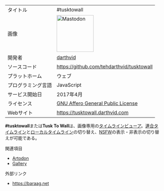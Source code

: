 <div class="mw-parser-output">

|                    |                                                                                                                                                                                                                                                                                                                                       |
|--------------------|---------------------------------------------------------------------------------------------------------------------------------------------------------------------------------------------------------------------------------------------------------------------------------------------------------------------------------------|
| タイトル           | \#tusktowall                                                                                                                                                                                                                                                                                                                          |
| 画像               | <a href="/%E3%83%95%E3%82%A1%E3%82%A4%E3%83%AB:Mastodon_logo.png" class="image" title="Mastodon"><img src="/images/thumb/0/00/Mastodon_logo.png/120px-Mastodon_logo.png" srcset="/images/thumb/0/00/Mastodon_logo.png/180px-Mastodon_logo.png 1.5x, /images/0/00/Mastodon_logo.png 2x" width="120" height="120" alt="Mastodon" /></a> |
| 開発者             | <a href="http://darthvid.com" class="external text" rel="nofollow">darthvid</a>                                                                                                                                                                                                                                                       |
| ソースコード       | <a href="https://github.com/tehdarthvid/tusktowall" class="external free" rel="nofollow">https://github.com/tehdarthvid/tusktowall</a>                                                                                                                                                                                                |
| プラットホーム     | ウェブ                                                                                                                                                                                                                                                                                                                                |
| プログラミング言語 | JavaScript                                                                                                                                                                                                                                                                                                                            |
| サービス開始日     | 2017年4月                                                                                                                                                                                                                                                                                                                             |
| ライセンス         | [GNU Affero General Public License](/GNU_Affero_General_Public_License "GNU Affero General Public License")                                                                                                                                                                                                                           |
| Webサイト          | <a href="https://tusktowall.darthvid.com" class="external free" rel="nofollow">https://tusktowall.darthvid.com</a>                                                                                                                                                                                                                    |

  
**\#tusktowall**または**Tusk To Wall**は、画像専用の[タイムラインビューア](/%E3%82%BF%E3%82%A4%E3%83%A0%E3%83%A9%E3%82%A4%E3%83%B3%E3%83%93%E3%83%A5%E3%83%BC%E3%82%A2 "タイムラインビューア")。[連合タイムライン](/%E9%80%A3%E5%90%88%E3%82%BF%E3%82%A4%E3%83%A0%E3%83%A9%E3%82%A4%E3%83%B3 "連合タイムライン")と[ローカルタイムライン](/%E3%83%AD%E3%83%BC%E3%82%AB%E3%83%AB%E3%82%BF%E3%82%A4%E3%83%A0%E3%83%A9%E3%82%A4%E3%83%B3 "ローカルタイムライン")の切り替え、[NSFW](/NSFW "NSFW")の表示・非表示の切り替えが可能である。

関連項目

-   [Artodon](/Artodon "Artodon")
-   [Gallery](/Gallery "Gallery")

外部リンク

-   <a href="https://baraag.net" class="external free" rel="nofollow">https://baraag.net</a>

</div>
